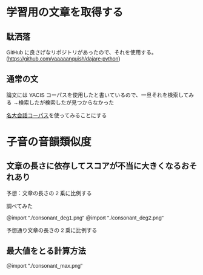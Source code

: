 # 学習用の文章を取得する

## 駄洒落

GitHub に良さげなリポジトリがあったので、それを使用する。
(https://github.com/vaaaaanquish/dajare-python)

## 通常の文

論文には YACIS コーパスを使用したと書いているので、一旦それを検索してみる
→検索したが検索したが見つからなかった

[名大会話コーパス](https://mmsrv.ninjal.ac.jp/nucc/nucc_abst.html)を使ってみることにする

# 子音の音韻類似度

## 文章の長さに依存してスコアが不当に大きくなるおそれあり

予想：文章の長さの 2 乗に比例する

調べてみた

@import "./consonant_deg1.png"
@import "./consonant_deg2.png"

予想通り文章の長さの 2 乗に比例する

## 最大値をとる計算方法

@import "./consonant_max.png"

<style>
  @import url('https://fonts.googleapis.com/css2?family=BIZ+UDPGothic:wght@400;700&display=swap');

  body{
    font-family: 'BIZ UDPGothic', sans-serif;
  }

  /* th{
    display: none;
  }

  img {
    max-height: 400px;
  } */
</style>
